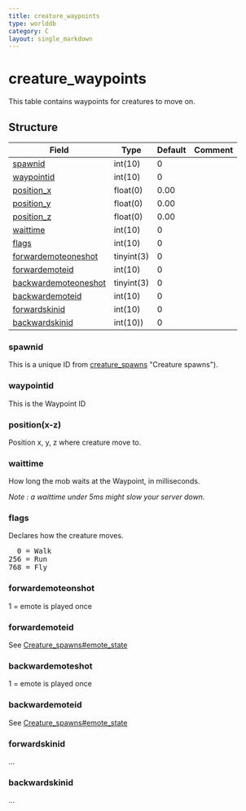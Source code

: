 ```yaml
---
title: creature_waypoints
type: worlddb
category: C
layout: single_markdown
---
```


# creature_waypoints
This table contains waypoints for creatures to move on.

## Structure

Field                                                                                                      | Type       | Default | Comment
---------------------------------------------------------------------------------------------------------- | ---------- | ------- | -------
[spawnid](#spawnid)                           | int(10)    | 0       |        
[waypointid](#waypointid)                     | int(10)    | 0       |        
[position_x](#position.28x-z.29)              | float(0)   | 0.00    |        
[position_y](#position.28x-z.29)              | float(0)   | 0.00    |        
[position_z](#position.28x-z.29)              | float(0)   | 0.00    |        
[waittime](#waittime)                         | int(10)    | 0       |        
[flags](#flags)                               | int(10)    | 0       |        
[forwardemoteoneshot](#forwardemoteoneshot)   | tinyint(3) | 0       |        
[forwardemoteid](#forwardemoteid)             | int(10)    | 0       |        
[backwardemoteoneshot](#backwardemoteoneshot) | tinyint(3) | 0       |        
[backwardemoteid](#backwardemoteid)           | int(10)    | 0       |        
[forwardskinid](#forwardskinid)               | int(10)    | 0       |        
[backwardskinid](#backwardskinid)             | int(10))   | 0       |        

### spawnid

This is a unique ID from [creature_spawns](/Wiki/database/world/creature_spawns/) "Creature spawns").

### waypointid

This is the Waypoint ID

### position(x-z)

Position x, y, z where creature move to.

### waittime

How long the mob waits at the Waypoint, in milliseconds.

_Note : a waittime under 5ms might slow your server down._

### flags

Declares how the creature moves.

<pre>
  0 = Walk
256 = Run
768 = Fly
</pre>

### forwardemoteonshot

1 = emote is played once

### forwardemoteid

See [Creature_spawns#emote_state](/Wiki/database/world/creature_spawns/#emote_state "Creature spawns")

### backwardemoteshot

1 = emote is played once

### backwardemoteid

See [Creature_spawns#emote_state](/Wiki/database/world/creature_spawns/#emote_state "Creature spawns")

### forwardskinid

...

### backwardskinid

...